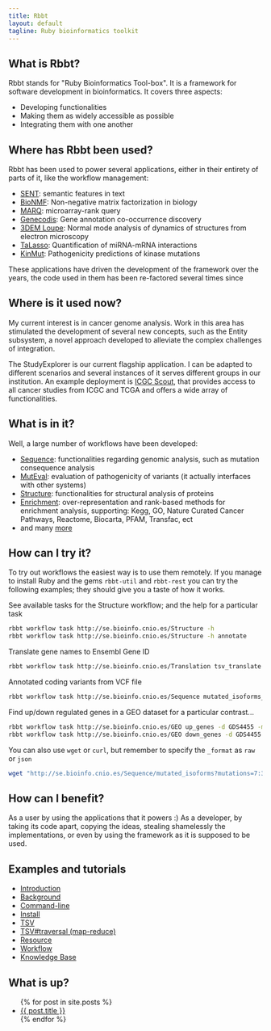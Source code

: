 ```yaml
---
title: Rbbt
layout: default
tagline: Ruby bioinformatics toolkit
---
```



What is Rbbt?
-------------

Rbbt stands for "Ruby Bioinformatics Tool-box". It is a framework for software
development in bioinformatics. It covers three aspects:

* Developing functionalities
* Making them as widely accessible as possible
* Integrating them with one another

Where has Rbbt been used?
-------------------------

Rbbt has been used to power several applications, either in their entirety of
parts of it, like the workflow management:

* [SENT](http://sent.dacya.ucm.es/): semantic features in text
* [BioNMF](http://bionmf.dacya.ucm.es/): Non-negative matrix factorization in biology
* [MARQ](http://marq.dacya.ucm.es/): microarray-rank query
* [Genecodis](http://genecodis.cnb.csic.es/): Gene annotation co-occurrence discovery
* [3DEM Loupe](http://3demloupe.cnb.csic.es): Normal mode analysis of dynamics of structures from electron microscopy
* [TaLasso](http://talasso.cnb.csic.es/): Quantification of miRNA-mRNA interactions
* [KinMut](http://wkinmut.bioinfo.cnio.es/): Pathogenicity predictions of kinase mutations

These applications have driven the development of the framework over the
years, the code used in them has been re-factored several times since

Where is it used now?
---------------------

My current interest is in cancer genome analysis. Work in this area has
stimulated the development of several new concepts, such as the Entity
subsystem, a novel approach developed to alleviate the complex challenges of
integration.

The StudyExplorer is our current flagship application. I can be adapted to different
scenarios and several instances of it serves different groups in our institution. An
example deployment is [ICGC Scout](http://se.bioinfo.cnio.es), that provides access to 
all cancer studies from ICGC and TCGA and offers a wide array of functionalities.

What is in it?
--------------

Well, a large number of workflows have been developed:

* [Sequence](https://github.com/Rbbt-Workflows/sequence): functionalities regarding genomic analysis, such as mutation consequence analysis
* [MutEval](https://github.com/Rbbt-Workflows/mut_eval): evaluation of pathogenicity of variants (it actually interfaces with other systems)
* [Structure](https://github.com/Rbbt-Workflows/structure): functionalities for structural analysis of proteins
* [Enrichment](https://github.com/Rbbt-Workflows/enrichment): over-representation and rank-based methods for enrichment analysis, supporting: Kegg, GO, Nature Curated Cancer Pathways, Reactome, Biocarta, PFAM, Transfac, ect
* and many [more](https://github.com/Rbbt-Workflows)

How can I try it?
-----------------

To try out workflows the easiest way is to use them remotely. If you manage to
install Ruby and the gems `rbbt-util` and `rbbt-rest` you can try the following
examples; they should give you a taste of how it works.

See available tasks for the Structure workflow; and the help for a particular task
```bash
rbbt workflow task http://se.bioinfo.cnio.es/Structure -h
rbbt workflow task http://se.bioinfo.cnio.es/Structure -h annotate
```


Translate gene names to Ensembl Gene ID
```bash
rbbt workflow task http://se.bioinfo.cnio.es/Translation tsv_translate -g TP53,MDM2,RB1
```

Annotated coding variants from VCF file
```bash
rbbt workflow task http://se.bioinfo.cnio.es/Sequence mutated_isoforms_fast -m <vcf.file> --vcf
```

Find up/down regulated genes in a GEO dataset for a particular contrast...
```bash
rbbt workflow task http://se.bioinfo.cnio.es/GEO up_genes -d GDS4455 -m "genotype/variation=RhoGDI2" -tg
rbbt workflow task http://se.bioinfo.cnio.es/GEO down_genes -d GDS4455 -m "genotype/variation=RhoGDI2" -tg
```

You can also use `wget` or `curl`, but remember to specify the `_format` as
`raw` or `json`

```bash
wget "http://se.bioinfo.cnio.es/Sequence/mutated_isoforms?mutations=7:31003700:T&_format=raw" --quiet -O -
```

How can I benefit?
------------------

As a user by using the applications that it powers :) As a developer, by taking
its code apart, copying the ideas, stealing shamelessly the implementations,
or even by using the framework as it is supposed to be used. 

Examples and tutorials
----------------------
* [Introduction](tutorial/introduction)
* [Background](tutorial/background)
* [Command-line](tutorial/commandline)
* [Install](tutorial/install)
* [TSV](tutorial/TSV)
* [TSV#traversal (map-reduce)](tutorial/map_reduce)
* [Resource](tutorial/Resource)
* [Workflow](tutorial/Workflow)
* [Knowledge Base](tutorial/knowledge_base)

What is up?
-----------

<ul>
  {% for post in site.posts %}
    <li>
      <a href="{{ site.baseurl }}{{ post.url }}">{{ post.title }}</a>
    </li>
  {% endfor %}
</ul>
